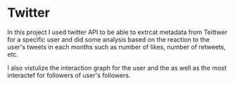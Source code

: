 # Twitter
In this project I used twitter API to be able to extrcat metadata from Teittwer for a specific user and did some analysis based on the reaction to the user's tweets in each months such as number of likes, number of retweets, etc.

I also vistulize the interaction graph for the user and the as well as the most interactef for followers of user's followers.
<img src=''>
